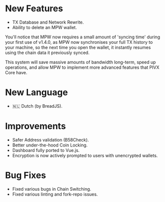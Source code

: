 # New Features
- TX Database and Network Rewrite.
- Ability to delete an MPW wallet.

You'll notice that MPW now requires a small amount of 'syncing time' during your first use of v1.4.0, as MPW now synchronises your full TX history to your machine, so the next time you open the wallet, it instantly resumes using the chain data it previously synced.

This system will save massive amounts of bandwidth long-term, speed up operations, and allow MPW to implement more advanced features that PIVX Core have.

# New Language
- 🇳🇱 Dutch (by BreadJS).

# Improvements
- Safer Address validation (B58Check).
- Better under-the-hood Coin Locking.
- Dashboard fully ported to Vue.js.
- Encryption is now actively prompted to users with unencrypted wallets.

# Bug Fixes
- Fixed various bugs in Chain Switching.
- Fixed various linting and fork-repo issues.